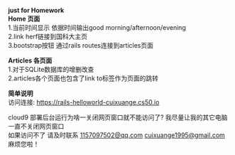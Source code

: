**just for Homework**  
**Home 页面**   
    1.当前时间显示 依据时间输出good morning/afternoon/evening   
    2.link herf链接到国科大主页    
    3.bootstrap按钮 通过rails routes连接到articles页面  
    
**Articles 各页面**  
    1.对于SQLite数据库的增删改查   
    2.articles各个页面也包含了link to标签作为页面的跳转


**简单说明**   
访问连接:  https://rails-helloworld-cuixuange.cs50.io  

cloud9 部署后台运行为啥一关闭网页窗口就不能访问了?  我尽量让我的其它电脑一直不关闭网页窗口    
如果访问不了 请及时联系 1157097502@qq.com  cuixuange1995@gmail.com  
麻烦您啦！   
